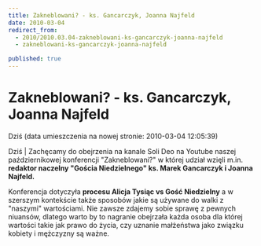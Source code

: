 ```yaml
---
title: Zakneblowani? - ks. Gancarczyk, Joanna Najfeld
date: 2010-03-04
redirect_from: 
  - 2010/2010.03.04-zakneblowani-ks-gancarczyk-joanna-najfeld
  - zakneblowani-ks-gancarczyk-joanna-najfeld

published: true
---
```




# Zakneblowani? - ks. Gancarczyk, Joanna Najfeld

<time>Dziś (data umieszczenia na nowej stronie: 2010-03-04 12:05:39)</time>

Dziś | 
Zachęcamy do obejrzenia na kanale Soli Deo na Youtube naszej październikowej konferencji "Zakneblowani?" w której udział wzięli m.in. **redaktor naczelny "Gościa Niedzielnego" ks. Marek Gancarczyk i Joanna Najfeld.**

Konferencja dotyczyła **procesu Alicja Tysiąc vs Gość Niedzielny** a w szerszym kontekście także sposobów jakie są używane do walki z "naszymi" wartościami. Nie zawsze zdajemy sobie sprawę z pewnych niuansów, dlatego warto by to nagranie obejrzała każda osoba dla której wartości takie jak prawo do życia, czy uznanie małżeństwa jako związku kobiety i mężczyzny są ważne.


<!--{{json:{"created_date":"2010-03-04 12:05:39","publish_down":"0000-00-00 00:00:00","id":"886"}}}-->